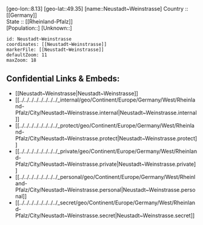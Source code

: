﻿---
location: [49.35,8.13] 
mapzoom: [7,12] 
mapmarker: city 
type: City
tags:
- geo/City


SpocWebEntityId: 32862
isDeleted: false
confidential: public

---
[geo-lon::8.13] 
[geo-lat::49.35] 
[name::Neustadt~Weinstrasse] 
Country :: [[Germany]]  
State :: [[Rheinland-Pfalz]]  
[Population::] 
[Unknown::] 


```leaflet
id: Neustadt~Weinstrasse
coordinates: [[Neustadt~Weinstrasse]] 
markerFile: [[Neustadt~Weinstrasse]] 
defaultZoom: 11 
maxZoom: 18
```


## Confidential Links & Embeds: 
- [[Neustadt~Weinstrasse|Neustadt~Weinstrasse]]  
- [[../../../../../../../../_internal/geo/Continent/Europe/Germany/West/Rheinland-Pfalz/City/Neustadt~Weinstrasse.internal|Neustadt~Weinstrasse.internal]] 
- [[../../../../../../../../_protect/geo/Continent/Europe/Germany/West/Rheinland-Pfalz/City/Neustadt~Weinstrasse.protect|Neustadt~Weinstrasse.protect]] 
- [[../../../../../../../../_private/geo/Continent/Europe/Germany/West/Rheinland-Pfalz/City/Neustadt~Weinstrasse.private|Neustadt~Weinstrasse.private]] 
- [[../../../../../../../../_personal/geo/Continent/Europe/Germany/West/Rheinland-Pfalz/City/Neustadt~Weinstrasse.personal|Neustadt~Weinstrasse.personal]] 
- [[../../../../../../../../_secret/geo/Continent/Europe/Germany/West/Rheinland-Pfalz/City/Neustadt~Weinstrasse.secret|Neustadt~Weinstrasse.secret]] 
